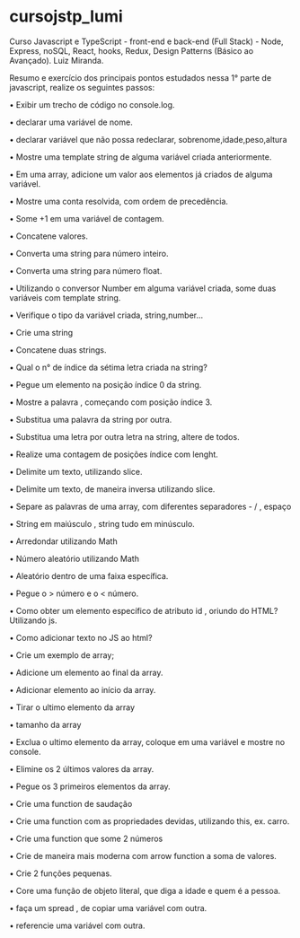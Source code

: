 # cursojstp_lumi
 Curso Javascript e TypeScript - front-end e back-end (Full Stack) - Node, Express, noSQL, React, hooks, Redux, Design Patterns (Básico ao Avançado). Luiz Miranda.


 Resumo e exercício dos principais pontos estudados nessa 1° parte de javascript, realize os seguintes passos:



• Exibir um trecho de código no console.log.

• declarar uma variável de nome.

• declarar variável que não possa redeclarar, sobrenome,idade,peso,altura

• Mostre uma template string de alguma variável criada anteriormente.

• Em uma array, adicione um valor aos elementos já criados de alguma variável.

• Mostre uma conta resolvida, com ordem de precedência.

• Some +1 em uma variável de contagem.

• Concatene valores.

• Converta uma string para número inteiro.

• Converta uma string para número float.

• Utilizando o conversor Number em alguma variável criada, some duas variáveis com template string.

• Verifique o tipo da variável criada, string,number...



• Crie uma string

• Concatene duas strings.

• Qual o n° de índice da sétima letra criada na string?

• Pegue um elemento na posição índice 0 da string.

• Mostre a palavra , começando com posição índice 3.

• Substitua uma palavra da string por outra. 

• Substitua uma letra por outra letra na string, altere de todos.



• Realize uma contagem de posições índice com lenght.

• Delimite um texto, utilizando slice.

• Delimite um texto, de maneira inversa utilizando slice.

• Separe as palavras de uma array, com diferentes separadores - / , espaço

• String em maiúsculo , string tudo em minúsculo.



• Arredondar utilizando Math

• Número aleatório utilizando Math

• Aleatório dentro de uma faixa específica.

• Pegue o > número e o < número.



• Como obter um elemento específico de atributo id , oriundo do HTML? Utilizando js.

• Como adicionar texto no JS ao html?



• Crie um exemplo de array;

• Adicione um elemento ao final da array.

• Adicionar elemento ao início da array.

• Tirar o ultimo elemento da array

• tamanho da array

• Exclua o ultimo elemento da array, coloque em uma variável e mostre no console.

• Elimine os 2 últimos valores da array.

• Pegue os 3 primeiros elementos da array.



• Crie uma function de saudação

• Crie uma function com as propriedades devidas, utilizando this, ex. carro.

• Crie uma function que some 2 números

• Crie de maneira mais moderna com arrow function a soma de valores.

• Crie 2 funções pequenas.

• Core uma função de objeto literal, que diga a idade e quem é a pessoa.



• faça um spread , de copiar uma variável com outra.

• referencie uma variável com outra.

